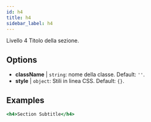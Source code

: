 ```yaml
---
id: h4
title: h4
sidebar_label: h4
---
```


Livello 4 Titolo della sezione.

## Options

* __className__ | `string`: nome della classe. Default: `''`.
* __style__ | `object`: Stili in linea CSS. Default: `{}`.


## Examples

```jsx live
<h4>Section Subtitle</h4>
```

